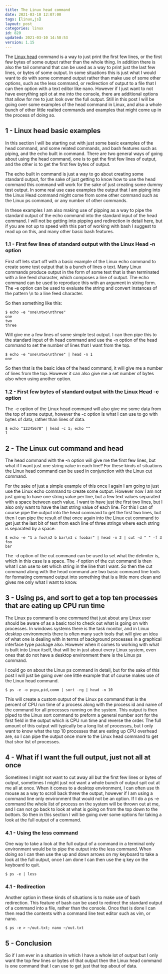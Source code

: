```yaml
---
title: The Linux head command
date: 2021-03-10 12:07:00
tags: [linux,js]
layout: post
categories: linux
id: 820
updated: 2021-03-10 14:58:53
version: 1.15
---
```


The [Linux head](https://man7.org/linux/man-pages/man1/head.1.html) command is a way to just print the first few lines, or the first few bytes of some output rather than the whole thing. In addition there is also the tail command that can be used as a way to print just the last few lines, or bytes of some output. In some situations this is just what I would want to do with some command output rather than make use of some other options, such as the less command, or redirection of output to a file that I can then option with a text editor like nano. However if I just want to not have everything spit ot at me into the console, there are additional options that allow for me to just look over the full output. Still in this post I will be going over some examples of the head command in Linux, and also a whole bunch of other little realted commands and examples that might come up in the process of doing so.

<!-- more -->

## 1 - Linux head basic examples

In this section I will be starting out with just some basic examples of the head command, and some related commands, and bash features such as piping, and the echo built in command. There are two general ways of going about using the head command, one is to get the first few lines of output, and the other is to get the first few bytes of output.

The echo built in command is just a way to go about creating some standard output, for the sake of just getting to know how to use the head command this command will work for the sake of just creating some dummy test output. In some real use case examples the output that I am piping into the Linux Head command might come from some other command such as the Linux ps command, or any number of other commands.

In these examples I am also making use of pipping as a way to pipe the standard output of the echo command into the standard input of the head command. I will not be getting into pipping and redirection in detail here, but if you are not up to speed with this part of working with bash I suggest to read up on this, and many other basic bash features.
### 1.1 - First few lines of standard output with the Linux Head -n option

First off lets start off with a basic example of the Linux echo command to create some test output that is a bunch of lines o text. Many Linux commands produce output in the form of some text that is then terminated with a line feed character, which composes a line of output. The echo command can be used to reproduce this with an argument in string form. The -e option can be used to evaluate the string and convert instances of the pattern \\n to a line feed character.

So then something like this:

```
$ echo -e "one\ntwo\nthree"
one
two
three
```

Will give me a few lines of some simple test output. I can then pipe this to the standard input of th head command and use the -n option of the head command to set the number of lines that I want from the top.

```
$ echo -e "one\ntwo\nthree" | head -n 1
one
```

So then that is the basic idea of the head command, it will give me a number of lines from the top. However it can also give me a set number of bytes also when using another option.

### 1.2 - First few bytes of standard output with the Linux Head -c option

The -c option of the Linux head command will also give me some data from the top of some output, however the -c option is what I can use to go with bytes of data, rather than lines of data.


```
$ echo "12345678" | head -c 1; echo ""
1
```

## 2 - The Linux cut command and head

The head command with the -n option will give me the first few lines, but what if I want just one string value in each line? For these kinds of situations the Linux head command can be used in conjunction with the Linux cut command.

For the sake of just a simple example of this once I again I am going to just use the Linux echo command to create some output. However now I am not just going to have one string value per line, but a few text values separated with a space between each value. I want to have just the first two lines, but I also only want to have the last string value of each line. For this I can of course pipe the output into the head command to get the first two lines, but then I can pipe the result of that once again into the Linux cut command to get just the last bit of text from each line of three strings where each string is separated by a space.

```
$ echo -e "1 a foo\n2 b bar\n3 c foobar" | head -n 2 | cut -d " " -f 3
foo
bar
```

The -d option of the cut command can be used to set what the delimiter is, which in this case is a space. The -f option of the cut command is then what I can use to set which string in the line that I want. So then the cut command along with the head command are two basic command line tools for formating command output into something that is a little more clean and gives me only what I want to know.

## 3 - Using ps, and sort to get a top ten processes that are eating up CPU run time

The Linux ps command is one command that just about any Linux user should be aware of as a basic tool to check out what is going on with processes. In windows systems there is the task monitor, and in Linux desktop environments there is often many such tools that will give an idea of what one is dealing with in terms of background processes in a graphical interface type package also. However when it comes to working with what is built into Linux itself, that will be in just about every Linux system, even ones that do not have a desktop environment there is the Linux ps command.

I could go on about the Linux ps command in detail, but for the sake of this post I will just be going over one little example that of course makes use of the Linux head command.

```
$ ps -e -o pcpu,pid,comm | sort -rg | head -n 10
```

This will create a custom output of the Linux ps command that is the percent of CPU run time of a process along with the process id and name of the command for all processes running on the system. This output is then piped to the Linux sort command to preform a general number sort for the first field in the output which is CPU run time and reverse the order. The full amount of this output will typically be a long list of processes, but I only want to know what the top 10 processes that are eating up CPU overhead are, so I can pipe the output once more to the Linux head command to get that shor list of processes.

## 4 - What if I want the full output, just not all at once

Sometimes I might not want to cut away all but the first few lines or bytes of output, sometimes I might just not want a whole bunch of output spit out at me all at once. When it comes to a desktop environment, I can often use th mouse as a way to scroll back threw the output, however if I am using a command line only environment that would not be an option. If I do a ps -e command the whole list of process on the system will be thrown out at me, and I can not go back to look at what is going on from the top down to the bottom. So then in this section I will be going over some options for taking a look at the full output of a command.

### 4.1 - Using the less command

One way to take a look at the full output of a command in a terminal only environment would be to pipe the output into the less command. When doing so I can then use the up and down arrows on my keyboard to take a look at the full output, once I am done I can then use the q key on the keyboard to quit.

```
$ ps -e | less
```

### 4.1 - Redirection

Another option in these kinds of situations is to make use of bash redirection. This feature of bash can be used to redirect the standard output of a command into a file, rather than the console. Once that is done I can then read the contents with a command line text editor such as vim, or nano.

```
$ ps -e > ~/out.txt; nano ~/out.txt
```

## 5 - Conclusion

So if I am ever in a situation in which I have a whole lot of output but I only want the top few lines or bytes of that output then the Linux head command is one command that I can use to get just that top about of data.
